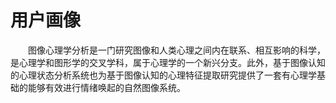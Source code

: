  # 用户画像
&emsp;&emsp;图像心理学分析是一门研究图像和人类心理之间内在联系、相互影响的科学，是心理学和图形学的交叉学科，属于心理学的一个新兴分支。此外，基于图像认知的心理状态分析系统也为基于图像认知的心理特征提取研究提供了一套有心理学基础的能够有效进行情绪唤起的自然图像系统。
